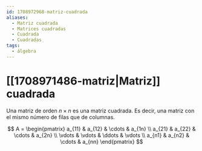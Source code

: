 ```yaml
---
id: 1708972968-matriz-cuadrada
aliases:
  - Matriz cuadrada
  - Matrices cuadradas
  - Cuadrada
  - Cuadradas
tags:
  - álgebra
---
```


# [[1708971486-matriz|Matriz]] cuadrada

Una matriz de orden $n \times n$ es una matriz cuadrada. Es decir, una matriz con el mismo número de filas que de columnas.

$$
A =
\begin{pmatrix}
    a_{11} & a_{12} & \cdots & a_{1n} \\    
    a_{21} & a_{22} & \cdots & a_{2n} \\
    \vdots & \vdots & \ddots & \vdots \\
    a_{n1} & a_{n2} & \cdots & a_{nn}
\end{pmatrix}
$$
